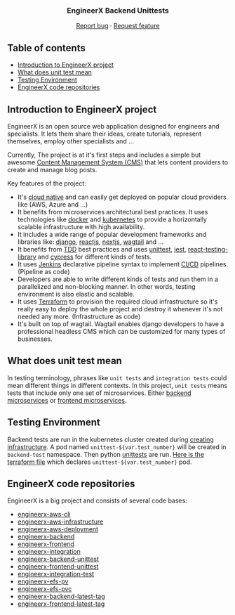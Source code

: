 <p align="center">

  <h3 align="center">EngineerX Backend Unittests</h3>

  <p align="center">
    <a href="https://github.com/HsnVahedi/engineerx-backend-unittest/issues/new">Report bug</a>
    ·
    <a href="https://github.com/HsnVahedi/engineerx-backend-unittest/issues/new">Request feature</a>
  </p>
</p>


## Table of contents

- [Introduction to EngineerX project](#introduction-to-engineerx-project)
- [What does unit test mean](#what-does-unit-test-mean)
- [Testing Environment](#testing-environment)
- [EngineerX code repositories](#engineerx-code-repositories)



## Introduction to EngineerX project

EngineerX is an open source web application designed for engineers and specialists. It lets them share their ideas, create tutorials, represent themselves, employ other specialists and ...

Currently, The project is at it's first steps and includes a simple but awesome [Content Management System (CMS)](https://en.wikipedia.org/wiki/Content_management_system) that lets content providers to create and manage blog posts.

Key features of the project:

- It's [cloud native](https://en.wikipedia.org/wiki/Cloud_native_computing) and can easily get deployed on popular cloud providers like (AWS, Azure and ...)
- It benefits from microservices architectural best practices. It uses technologies like [docker](https://www.docker.com/) and [kubernetes](https://kubernetes.io/) to provide a horizontally scalable infrastructure with high availability.
- It includes a wide range of popular development frameworks and libraries like: [django](https://www.djangoproject.com/), [reactjs](https://reactjs.org/), [nextjs](https://nextjs.org/), [wagtail](https://wagtail.io/) and ...
- It benefits from [TDD](https://en.wikipedia.org/wiki/Test-driven_development) best practices and uses [unittest](https://docs.python.org/3/library/unittest.html#module-unittest), [jest](https://jestjs.io/), [react-testing-library](https://testing-library.com/docs/react-testing-library/intro/) and [cypress](https://www.cypress.io/) for different kinds of tests.
- It uses [Jenkins](https://www.jenkins.io/) declarative pipeline syntax to implement [CI/CD](https://en.wikipedia.org/wiki/CI/CD) pipelines. (Pipeline as code)
- Developers are able to write different kinds of tests and run them in a parallelized and non-blocking manner. In other words, testing environment is also elastic and scalable.
- It uses [Terraform](https://www.terraform.io/) to provision the required cloud infrastructure so it's really easy to deploy the whole project and destroy it whenever it's not needed any more. (Infrastructure as code)
- It's built on top of wagtail. Wagtail enables django developers to have a professional headless CMS which can be customized for many types of businesses.



## What does unit test mean

In testing terminology, phrases like `unit tests` and `integration tests` could mean different things in different contexts. In this project, `unit tests` means tests that include only one set of microservices. Either [backend microservices](https://github.com/HsnVahedi/engineerx-backend) or [frontend microservices](https://github.com/HsnVahedi/engineerx-frontend).

## Testing Environment
Backend tests are run in the kubernetes cluster created during [creating infrastructure](https://github.com/HsnVahedi/engineerx-aws-infrastructure). A pod named `unittest-${var.test_number}` will be created in `backend-test` namespace. Then python [unittests](https://docs.python.org/3/library/unittest.html#module-unittest) are run. [Here is the terraform file](https://github.com/HsnVahedi/engineerx-backend-unittest/blob/main/unittest.tf) which declares `unittest-${var.test_number}` pod.

## EngineerX code repositories

EngineerX is a big project and consists of several code bases:

- [engineerx-aws-cli](https://github.com/HsnVahedi/engineerx-aws-cli)
- [engineerx-aws-infrastructure](https://github.com/HsnVahedi/engineerx-aws-infrastructure)
- [engineerx-aws-deployment](https://github.com/HsnVahedi/engineerx-aws-deployment)
- [engineerx-backend](https://github.com/HsnVahedi/engineerx-backend)
- [engineerx-frontend](https://github.com/HsnVahedi/engineerx-frontend)
- [engineerx-integration](https://github.com/HsnVahedi/engineerx-integration)
- [engineerx-backend-unittest](https://github.com/HsnVahedi/engineerx-backend-unittest)
- [engineerx-frontend-unittest](https://github.com/HsnVahedi/engineerx-frontend-unittest)
- [engineerx-integration-test](https://github.com/HsnVahedi/engineerx-integration-test)
- [engineerx-efs-pv](https://github.com/HsnVahedi/engineerx-efs-pv)
- [engineerx-efs-pvc](https://github.com/HsnVahedi/engineerx-efs-pvc)
- [engineerx-backend-latest-tag](https://github.com/HsnVahedi/engineerx-backend-latest-tag)
- [engineerx-frontend-latest-tag](https://github.com/HsnVahedi/engineerx-frontend-latest-tag)

